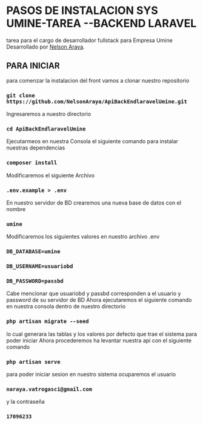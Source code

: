 # PASOS DE INSTALACION SYS UMINE-TAREA --BACKEND LARAVEL

tarea para el cargo de desarrollador fullstack para Empresa Umine  Desarrollado por [Nelson Araya](https://github.com/NelsonAraya).

## PARA INICIAR

para comenzar la instalacion del front vamos a clonar nuestro repositorio

### `git clone https://github.com/NelsonAraya/ApiBackEndlaravelUmine.git`
Ingresaremos a nuestro directorio 
### `cd ApiBackEndlaravelUmine`
Ejecutarmeos en nuestra Consola el siguiente comando para instalar nuestras dependencias
### `composer install`
Modificaremos el siguiente Archivo
### `.env.example > .env`
En nuestro servidor de BD crearemos una nueva base de datos  con el nombre 
### `umine`
Modificaremos los siguientes valores en nuestro archivo .env
### `DB_DATABASE=umine`
### `DB_USERNAME=usuariobd`
### `DB_PASSWORD=passbd`
Cabe mencionar que usuariobd y passbd corresponden a el usuario y password de su servidor de BD
Ahora ejecutaremos el siguiente comando en nuestra consola dentro de nuestro directorio
### `php artisan migrate --seed`
lo cual generara las tablas y los valores por defecto que trae el sistema para poder iniciar
Ahora procederemos ha levantar nuestra api con el siguiente comando 
### `php artisan serve`
para poder iniciar sesion en nuestro sistema ocuparemos el usuario 
### `naraya.vatrogasci@gmail.com`
y la contraseña
### `17096233`

